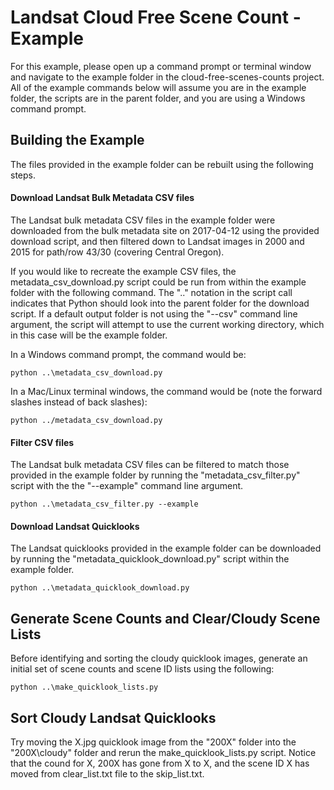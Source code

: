 # Landsat Cloud Free Scene Count - Example

For this example, please open up a command prompt or terminal window and navigate to the example folder in the cloud-free-scenes-counts project.  All of the example commands below will assume you are in the example folder, the scripts are in the parent folder, and you are using a Windows command prompt.

## Building the Example

The files provided in the example folder can be rebuilt using the following steps.

#### Download Landsat Bulk Metadata CSV files

The Landsat bulk metadata CSV files in the example folder were downloaded from the bulk metadata site on 2017-04-12 using the provided download script, and then filtered down to  Landsat images in 2000 and 2015 for path/row 43/30 (covering Central Oregon).

If you would like to recreate the example CSV files, the metadata_csv_download.py script could be run from within the example folder with the following command.  The "..\" notation in the script call indicates that Python should look into the parent folder for the download script.  If a default output folder is not using the "--csv" command line argument, the script will attempt to use the current working directory, which in this case will be the example folder.

In a Windows command prompt, the command would be:
```
python ..\metadata_csv_download.py
```

In a Mac/Linux terminal windows, the command would be (note the forward slashes instead of back slashes):
```
python ../metadata_csv_download.py
```

#### Filter CSV files

The Landsat bulk metadata CSV files can be filtered to match those provided in the example folder by running the "metadata_csv_filter.py" script with the the "--example" command line argument.

```
python ..\metadata_csv_filter.py --example
```

#### Download Landsat Quicklooks

The Landsat quicklooks provided in the example folder can be downloaded by running the "metadata_quicklook_download.py" script within the example folder.

```
python ..\metadata_quicklook_download.py
```

## Generate Scene Counts and Clear/Cloudy Scene Lists

Before identifying and sorting the cloudy quicklook images, generate an initial set of scene counts and scene ID lists using the following:

```
python ..\make_quicklook_lists.py
```

## Sort Cloudy Landsat Quicklooks

Try moving the X.jpg quicklook image from the "200X" folder into the "200X\cloudy" folder and rerun the make_quicklook_lists.py script.  Notice that the cound for X, 200X has gone from X to X, and the scene ID X has moved from clear_list.txt file to the skip_list.txt.
